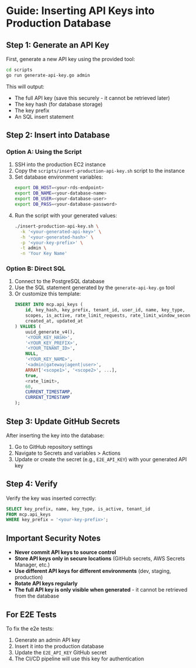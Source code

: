 # Guide: Inserting API Keys into Production Database

## Step 1: Generate an API Key

First, generate a new API key using the provided tool:

```bash
cd scripts
go run generate-api-key.go admin
```

This will output:
- The full API key (save this securely - it cannot be retrieved later)
- The key hash (for database storage)
- The key prefix
- An SQL insert statement

## Step 2: Insert into Database

### Option A: Using the Script

1. SSH into the production EC2 instance
2. Copy the `scripts/insert-production-api-key.sh` script to the instance
3. Set database environment variables:
   ```bash
   export DB_HOST=<your-rds-endpoint>
   export DB_NAME=<your-database-name>
   export DB_USER=<your-database-user>
   export DB_PASS=<your-database-password>
   ```
4. Run the script with your generated values:
   ```bash
   ./insert-production-api-key.sh \
     -k '<your-generated-api-key>' \
     -h '<your-generated-hash>' \
     -p '<your-key-prefix>' \
     -t admin \
     -n 'Your Key Name'
   ```

### Option B: Direct SQL

1. Connect to the PostgreSQL database
2. Use the SQL statement generated by the `generate-api-key.go` tool
3. Or customize this template:
   ```sql
   INSERT INTO mcp.api_keys (
       id, key_hash, key_prefix, tenant_id, user_id, name, key_type,
       scopes, is_active, rate_limit_requests, rate_limit_window_seconds,
       created_at, updated_at
   ) VALUES (
       uuid_generate_v4(), 
       '<YOUR_KEY_HASH>', 
       '<YOUR_KEY_PREFIX>', 
       '<YOUR_TENANT_ID>', 
       NULL, 
       '<YOUR_KEY_NAME>', 
       '<admin|gateway|agent|user>',
       ARRAY['<scope1>', '<scope2>', ...], 
       true, 
       <rate_limit>, 
       60,
       CURRENT_TIMESTAMP, 
       CURRENT_TIMESTAMP
   );
   ```

## Step 3: Update GitHub Secrets

After inserting the key into the database:

1. Go to GitHub repository settings
2. Navigate to Secrets and variables > Actions
3. Update or create the secret (e.g., `E2E_API_KEY`) with your generated API key

## Step 4: Verify

Verify the key was inserted correctly:

```sql
SELECT key_prefix, name, key_type, is_active, tenant_id 
FROM mcp.api_keys 
WHERE key_prefix = '<your-key-prefix>';
```

## Important Security Notes

- **Never commit API keys to source control**
- **Store API keys only in secure locations** (GitHub secrets, AWS Secrets Manager, etc.)
- **Use different API keys for different environments** (dev, staging, production)
- **Rotate API keys regularly**
- **The full API key is only visible when generated** - it cannot be retrieved from the database

## For E2E Tests

To fix the e2e tests:
1. Generate an admin API key
2. Insert it into the production database
3. Update the `E2E_API_KEY` GitHub secret
4. The CI/CD pipeline will use this key for authentication